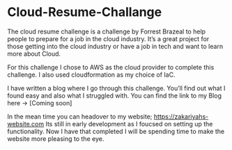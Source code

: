 # Cloud-Resume-Challange
The cloud resume challenge is a challenge by Forrest Brazeal to help people to prepare for a job in the cloud industry. It’s a great project for those getting into the cloud industry or have a job in tech and want to learn more about Cloud. 

For this challenge I chose to AWS as the cloud provider to complete this challenge. I also used cloudformation as my choice of IaC. 

I have written a blog where I go through this challenge. You’ll find out what I found easy and also what I struggled with. You can find the link to my Blog here -> [Coming soon]

In the mean time you can headover to my website;  https://zakariyahs-website.com Its still in early development as I foucsed on setting up the functionality. Now I have that completed I will be spending time to make the website more pleasing to the eye. 